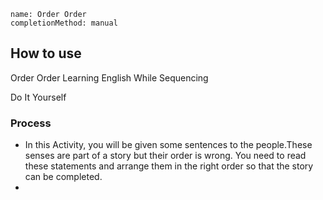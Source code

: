 ```ngMeta
name: Order Order 
completionMethod: manual
```

## How to use

Order Order
Learning English While Sequencing

Do It Yourself

### Process

- In this Activity, you will be given some sentences to the people.These senses are part of a story but their order is wrong. You need to read these statements and arrange them in the right order so that the story can be completed.  
- 

